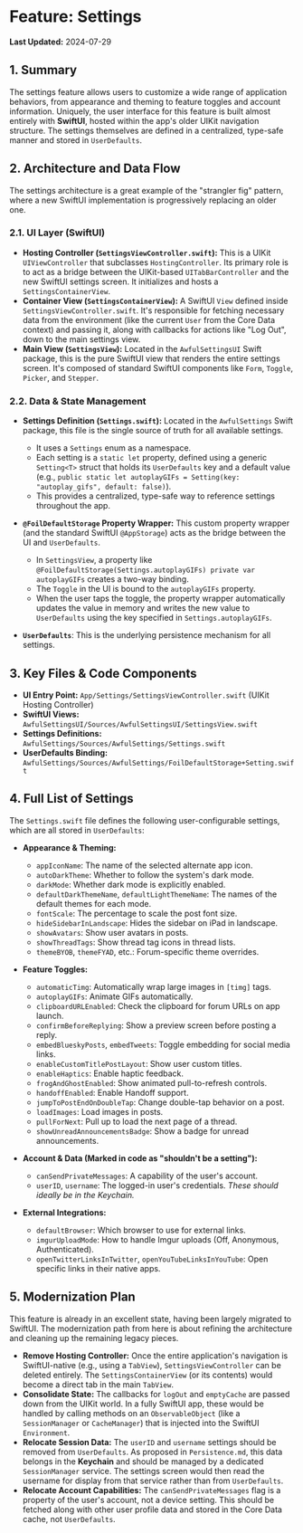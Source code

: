 # Feature: Settings

**Last Updated:** 2024-07-29

## 1. Summary

The settings feature allows users to customize a wide range of application behaviors, from appearance and theming to feature toggles and account information. Uniquely, the user interface for this feature is built almost entirely with **SwiftUI**, hosted within the app's older UIKit navigation structure. The settings themselves are defined in a centralized, type-safe manner and stored in `UserDefaults`.

## 2. Architecture and Data Flow

The settings architecture is a great example of the "strangler fig" pattern, where a new SwiftUI implementation is progressively replacing an older one.

### 2.1. UI Layer (SwiftUI)

-   **Hosting Controller (`SettingsViewController.swift`):** This is a UIKit `UIViewController` that subclasses `HostingController`. Its primary role is to act as a bridge between the UIKit-based `UITabBarController` and the new SwiftUI settings screen. It initializes and hosts a `SettingsContainerView`.
-   **Container View (`SettingsContainerView`):** A SwiftUI `View` defined inside `SettingsViewController.swift`. It's responsible for fetching necessary data from the environment (like the current `User` from the Core Data context) and passing it, along with callbacks for actions like "Log Out", down to the main settings view.
-   **Main View (`SettingsView`):** Located in the `AwfulSettingsUI` Swift package, this is the pure SwiftUI view that renders the entire settings screen. It's composed of standard SwiftUI components like `Form`, `Toggle`, `Picker`, and `Stepper`.

### 2.2. Data & State Management

-   **Settings Definition (`Settings.swift`):** Located in the `AwfulSettings` Swift package, this file is the single source of truth for all available settings.
    -   It uses a `Settings` enum as a namespace.
    -   Each setting is a `static let` property, defined using a generic `Setting<T>` struct that holds its `UserDefaults` key and a default value (e.g., `public static let autoplayGIFs = Setting(key: "autoplay_gifs", default: false)`).
    -   This provides a centralized, type-safe way to reference settings throughout the app.

-   **`@FoilDefaultStorage` Property Wrapper:** This custom property wrapper (and the standard SwiftUI `@AppStorage`) acts as the bridge between the UI and `UserDefaults`.
    -   In `SettingsView`, a property like `@FoilDefaultStorage(Settings.autoplayGIFs) private var autoplayGIFs` creates a two-way binding.
    -   The `Toggle` in the UI is bound to the `autoplayGIFs` property.
    -   When the user taps the toggle, the property wrapper automatically updates the value in memory and writes the new value to `UserDefaults` using the key specified in `Settings.autoplayGIFs`.

-   **`UserDefaults`**: This is the underlying persistence mechanism for all settings.

## 3. Key Files & Code Components

-   **UI Entry Point:** `App/Settings/SettingsViewController.swift` (UIKit Hosting Controller)
-   **SwiftUI Views:** `AwfulSettingsUI/Sources/AwfulSettingsUI/SettingsView.swift`
-   **Settings Definitions:** `AwfulSettings/Sources/AwfulSettings/Settings.swift`
-   **UserDefaults Binding:** `AwfulSettings/Sources/AwfulSettings/FoilDefaultStorage+Setting.swift`

## 4. Full List of Settings

The `Settings.swift` file defines the following user-configurable settings, which are all stored in `UserDefaults`:

*   **Appearance & Theming:**
    *   `appIconName`: The name of the selected alternate app icon.
    *   `autoDarkTheme`: Whether to follow the system's dark mode.
    *   `darkMode`: Whether dark mode is explicitly enabled.
    *   `defaultDarkThemeName`, `defaultLightThemeName`: The names of the default themes for each mode.
    *   `fontScale`: The percentage to scale the post font size.
    *   `hideSidebarInLandscape`: Hides the sidebar on iPad in landscape.
    *   `showAvatars`: Show user avatars in posts.
    *   `showThreadTags`: Show thread tag icons in thread lists.
    *   `themeBYOB`, `themeFYAD`, etc.: Forum-specific theme overrides.

*   **Feature Toggles:**
    *   `automaticTimg`: Automatically wrap large images in `[timg]` tags.
    *   `autoplayGIFs`: Animate GIFs automatically.
    *   `clipboardURLEnabled`: Check the clipboard for forum URLs on app launch.
    *   `confirmBeforeReplying`: Show a preview screen before posting a reply.
    *   `embedBlueskyPosts`, `embedTweets`: Toggle embedding for social media links.
    *   `enableCustomTitlePostLayout`: Show user custom titles.
    *   `enableHaptics`: Enable haptic feedback.
    *   `frogAndGhostEnabled`: Show animated pull-to-refresh controls.
    *   `handoffEnabled`: Enable Handoff support.
    *   `jumpToPostEndOnDoubleTap`: Change double-tap behavior on a post.
    *   `loadImages`: Load images in posts.
    *   `pullForNext`: Pull up to load the next page of a thread.
    *   `showUnreadAnnouncementsBadge`: Show a badge for unread announcements.

*   **Account & Data (Marked in code as "shouldn't be a setting"):**
    *   `canSendPrivateMessages`: A capability of the user's account.
    *   `userID`, `username`: The logged-in user's credentials. *These should ideally be in the Keychain.*

*   **External Integrations:**
    *   `defaultBrowser`: Which browser to use for external links.
    *   `imgurUploadMode`: How to handle Imgur uploads (Off, Anonymous, Authenticated).
    *   `openTwitterLinksInTwitter`, `openYouTubeLinksInYouTube`: Open specific links in their native apps.

## 5. Modernization Plan

This feature is already in an excellent state, having been largely migrated to SwiftUI. The modernization path from here is about refining the architecture and cleaning up the remaining legacy pieces.

-   **Remove Hosting Controller:** Once the entire application's navigation is SwiftUI-native (e.g., using a `TabView`), `SettingsViewController` can be deleted entirely. The `SettingsContainerView` (or its contents) would become a direct tab in the main `TabView`.
-   **Consolidate State:** The callbacks for `logOut` and `emptyCache` are passed down from the UIKit world. In a fully SwiftUI app, these would be handled by calling methods on an `ObservableObject` (like a `SessionManager` or `CacheManager`) that is injected into the SwiftUI `Environment`.
-   **Relocate Session Data:** The `userID` and `username` settings should be removed from `UserDefaults`. As proposed in `Persistence.md`, this data belongs in the **Keychain** and should be managed by a dedicated `SessionManager` service. The settings screen would then read the username for display from that service rather than from `UserDefaults`.
-   **Relocate Account Capabilities:** The `canSendPrivateMessages` flag is a property of the user's account, not a device setting. This should be fetched along with other user profile data and stored in the Core Data cache, not `UserDefaults`. 